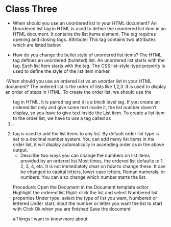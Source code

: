 # Class Three

- When should you use an unordered list in your HTML document?
An Unordered list tag in HTML is used to define the unordered list item in an HTML document. It contains the list items element. The tag requires opening and closing tags. Attribute: This tag contains two attributes which are listed below:

- How do you change the bullet style of unordered list items?
The HTML tag defines an unordered (bulleted) list. An unordered list starts with the tag. Each list item starts with the tag. The CSS list-style-type property is used to define the style of the list item marker.

-When should you use an ordered list vs an unorder list in your HTML document?
 The ordered list is the order of lists like 1,2,3. It is used to display an order of steps in HTML. To create the order list, we should use the <ol> tag in HTML. It is paired tag and it is a block level tag. If you create an ordered list only and give some text inside it, the list number doesn’t display, so you have to give text inside the List item. To create a list item to the order list, we have to use a tag called as <li>.
<li> tag is used to add the list items to any list. By default order list type is set to a decimal number system. You can add many list items in the order list, it will display automatically in ascending order as in the above output.

- Describe two ways you can change the numbers on list items provided by an ordered list
Most times, the ordered list defaults to 1, 2, 3, 4, etc. It is not immediately clear on how to change these. It can be changed to capital letters, lower case letters, Roman numerals, or numbers. You can also change which number starts the list.

Procedure:
Open the Document in the Document template editor
Highlight the ordered list
Right-click the list and select Numbered list properties 
Under type, select the type of list you want, Numbered or lettered
Under start, input the number or letter you want the list to start with
Click Ok when you are finished
Save the document

#Things I want to know more about
